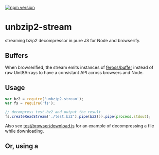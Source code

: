 [![npm version](https://badge.fury.io/js/unbzip2-stream.svg)](http://badge.fury.io/js/unbzip2-stream)

unbzip2-stream
===
streaming bzip2 decompressor in pure JS for Node and browserify.

Buffers
---
When browserified, the stream emits instances of [feross/buffer](https://github.com/feross/buffer) instead of raw Uint8Arrays to have a consistant API across browsers and Node.

Usage
---
``` js
var bz2 = require('unbzip2-stream');
var fs = require('fs');

// decompress test.bz2 and output the result
fs.createReadStream('./test.bz2').pipe(bz2()).pipe(process.stdout);
```

Also see [test/browser/download.js](https://github.com/regular/unbzip2-stream/blob/master/test/browser/download.js) for an example of decompressing a file while downloading.

Or, using a <script> tag
---

```
<script src="https://npm-cdn.info/unbzip2-stream/dist/unbzip2-stream.min.js"></script>
<script>
    var myStream = window.unbzip2Stream();
    // now pipe stuff through it (see above)
</script>
```

Tests
---
To run tests in Node:

    npm run test

To run tests in PhantomJS

    npm run browser-test

Additional Tests
----------------
There are two more tests that specifically test decompression of a very large file. Because I don't want to include large binary files in this repository, the files are created by running an npm script.

    npm run prepare-long-test

You can now

    npm run long-test

And to run a test in chrome that downloads and decompresses a large binary file

    npm run download-test

Open the browser's console to see the output.

